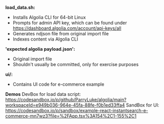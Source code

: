 **load_data.sh:**
- Installs Algolia CLI for 64-bit Linux
- Prompts for admin API key, which can be found under https://dashboard.algolia.com/account/api-keys/all
- Generates ndjson file from original import file
- Indexes content via Algolia CLI

**'expected algolia payload.json':**
- Original import file
- Shouldn't usually be committed, only for exercise purposes

**ui/:**
- Contains UI code for e-commerce example

**Demos**
DevBox for load data script: https://codesandbox.io/p/github/ParryLuke/algolia/main?workspaceId=e949b036-964e-45fa-88fe-f0b1ed33ffa4
SandBox for UI: https://codesandbox.io/p/sandbox/example-react-instantsearch-e-commerce-mn7wz3?file=%2FApp.tsx%3A154%2C1-155%2C1
